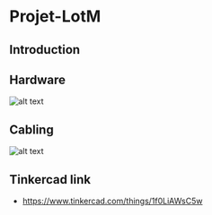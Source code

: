 # Projet-LotM

## Introduction

## Hardware
![alt text](https://user-images.githubusercontent.com/39302218/122563546-e9133300-d076-11eb-8963-6ad2d6bd43cc.png)

## Cabling
![alt text](https://user-images.githubusercontent.com/39302218/122564147-9d14be00-d077-11eb-85da-636b5e3bd09a.png)

## Tinkercad link
* https://www.tinkercad.com/things/1f0LiAWsC5w